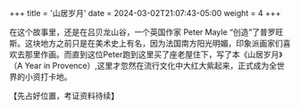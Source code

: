 +++
title = '山居岁月'
date = 2024-03-02T21:07:43-05:00
weight = 4
+++

在这个故事里，还是在吕贝龙山谷，一个英国作家 Peter Mayle “创造”了普罗旺斯。这块地方之前只是在美术史上有名，因为法国南方阳光明媚，印象派画家们喜欢去那里作画。而直到这位Peter跑到这里买了座老屋住下，写了本《山居岁月》（A Year in Provence）,这里才忽然在流行文化中大红大紫起来，正式成为全世界的小资打卡地。

【先占好位置，考证资料待续】